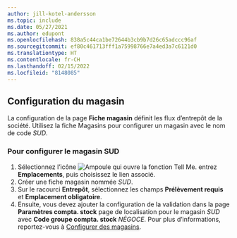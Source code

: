 ```yaml
---
author: jill-kotel-andersson
ms.topic: include
ms.date: 05/27/2021
ms.author: edupont
ms.openlocfilehash: 838a5c44ca1be72644b3cb9b7d26c65adccc96af
ms.sourcegitcommit: ef80c461713fff1a75998766e7a4ed3a7c6121d0
ms.translationtype: HT
ms.contentlocale: fr-CH
ms.lasthandoff: 02/15/2022
ms.locfileid: "8148085"
---
```

## <a name="setting-up-the-location"></a>Configuration du magasin

La configuration de la page **Fiche magasin** définit les flux d’entrepôt de la société. Utilisez la fiche Magasins pour configurer un magasin avec le nom de code *SUD*.

### <a name="to-set-up-the-location-south"></a>Pour configurer le magasin SUD

1. Sélectionnez l’icône ![Ampoule qui ouvre la fonction Tell Me.](../media/ui-search/search_small.png "Dites-moi ce que vous voulez faire") entrez **Emplacements**, puis choisissez le lien associé.  
2. Créer une fiche magasin nommée *SUD*.  
3. Sur le racourci **Entrepôt**, sélectionnez les champs **Prélèvement requis** et **Emplacement obligatoire**.
4. Ensuite, vous devez ajouter la configuration de la validation dans la page **Paramètres compta. stock** page de localisation pour le magasin *SUD* avec **Code groupe compta. stock** *NÉGOCE*. Pour plus d’informations, reportez-vous à [Configurer des magasins](../inventory-how-setup-locations.md).
